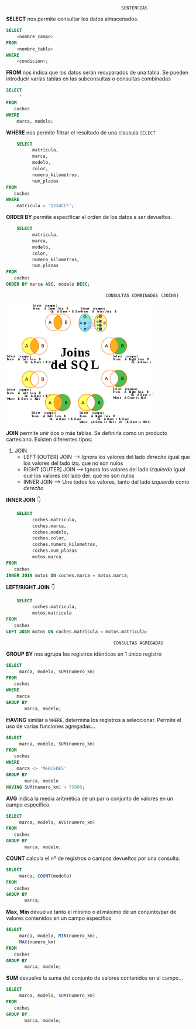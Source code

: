                                                 SENTENCIAS
                                              
**SELECT** nos permite consultar los datos almacenados.

```SQL
SELECT
    <nombre_campo> 
FROM
    <nombre_tabla>
WHERE 
    <condicion>;
```

**FROM** nos indica que los datos serán recuparados de una tabla. Se pueden introducir varias tablas en las subconsultas o consultas combinadas

```SQL
SELECT
     *
FROM
   coches
WHERE 
    marca, modelo;
```

**WHERE** nos permite filtrar el resultado de una clausula `SELECT`

```SQL
    SELECT 
          matricula, 
          marca,
          modelo,
          color,
          numero_kilometros,
          num_plazas 
FROM 
   coches
WHERE 
    matricula = '1234CCF';
```

**ORDER BY** permite especificar el orden de los datos a ser devueltos.

```SQL
    SELECT 
          matricula, 
          marca,
          modelo,
          color,
          numero_kilometros,
          num_plazas 
FROM 
   coches
ORDER BY marca ASC, modelo DESC;
```
                                          CONSULTAS COMBINADAS (JOINS)


![JOINS](./imagenes/joins.png)


**JOIN** permite unir dos o más tablas. Se definiría como un producto cartesiano. Existen diferentes tipos:

1. JOIN
   - LEFT  [OUTER] JOIN --> Ignora los valores del lado _derecho_ igual que los valores del lado izq. que no son nulos
   - RIGHT [OUTER] JOIN --> Ignora los valores del lado _izquierdo_ igual que los valores del lado der. que no son nulos
   - INNER JOIN         --> Une todos los valores, tanto del lado _izquierdo_ como _derecho_

**INNER JOIN** 👇

```SQL
    SELECT 
          coches.matricula, 
          coches.marca,
          coches.modelo,
          coches.color,
          coches.numero_kilometros,
          coches.num_plazas 
          motos.marca
FROM 
   coches
INNER JOIN motos ON coches.marca = motos.marca;
```

**LEFT/RIGHT JOIN** 👇

```SQL
    SELECT 
          coches.matricula, 
          motos.matricula
FROM 
   coches
LEFT JOIN motos ON coches.matricula = motos.matricula;
```

                                             CONSULTAS AGREGADAS
                                       
**GROUP BY** nos agrupa los registros idénticos en 1 único registro

```SQL
SELECT
     marca, modelo, SUM(numero_km)
FROM
   coches
WHERE 
    marca
GROUP BY
       marca, modelo;
```

**HAVING** similar a `WHERE`, determina los registros a seleccionar. Permite el uso de varias funciones agregadas...

```SQL
SELECT
     marca, modelo, SUM(numero_km)
FROM
   coches
WHERE 
    marca <> 'MERCEDES'
GROUP BY
       marca, modelo
HAVING SUM(numero_km) > 75000;
```

**AVG** indica la media aritmética de un par o conjunto de valores en un campo específico.

```SQL
SELECT
     marca, modelo, AVG(numero_km)
FROM
   coches
GROUP BY
       marca, modelo;
```

**COUNT** calcula el nº de registros o campos devueltos por una consulta. 

```SQL
SELECT
     marca, COUNT(modelo)
FROM
   coches
GROUP BY
       marca;
```

**Max, Min** devuelve tanto el mínimo o el máximo de un conjunto/par de valores contenidos en un campo específico

```SQL
SELECT
     marca, modelo, MIN(numero_km),
     MAX(numero_km)
FROM
   coches
GROUP BY
       marca, modelo;
```

**SUM** devuelve la suma del conjunto de valores contenidos en el campo...

```SQL
SELECT
     marca, modelo, SUM(numero_km)
FROM
   coches
GROUP BY
       marca, modelo;
```
